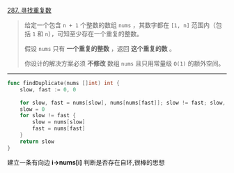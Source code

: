 [287. 寻找重复数](https://leetcode.cn/problems/find-the-duplicate-number/)

>给定一个包含 `n + 1` 个整数的数组 `nums` ，其数字都在 `[1, n]` 范围内（包括 `1` 和 `n`），可知至少存在一个重复的整数。
>
>假设 `nums` 只有 **一个重复的整数** ，返回 **这个重复的数** 。
>
>你设计的解决方案必须 **不修改** 数组 `nums` 且只用常量级 `O(1)` 的额外空间。

----

```go
func findDuplicate(nums []int) int {
    slow, fast := 0, 0
    
    for slow, fast = nums[slow], nums[nums[fast]]; slow != fast; slow, fast = nums[slow], nums[nums[fast]]{}
    slow = 0
    for slow != fast {
        slow = nums[slow]
        fast = nums[fast]
    }
    return slow
}
```

建立一条有向边 **i->nums[i]** 判断是否存在自环,很棒的思想